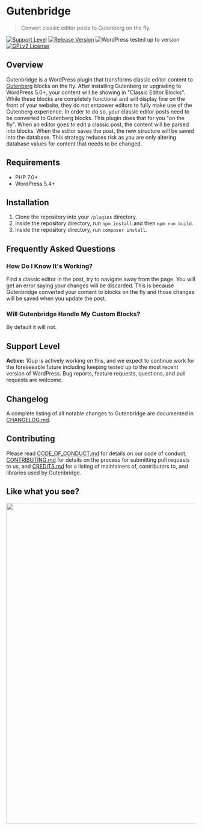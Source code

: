 # Gutenbridge

>  Convert classic editor posts to Gutenberg on the fly.

[![Support Level](https://img.shields.io/badge/support-active-green.svg)](#support-level) [![Release Version](https://img.shields.io/github/release/10up/gutenbridge.svg)](https://github.com/10up/gutenbridge/releases/latest) ![WordPress tested up to version](https://img.shields.io/badge/WordPress-v5.5%20tested-success.svg) [![GPLv2 License](https://img.shields.io/github/license/10up/gutenbridge.svg)](https://github.com/10up/gutenbridge/blob/develop/LICENSE.md)

## Overview

Gutenbridge is a WordPress plugin that transforms classic editor content to [Gutenberg](https://wordpress.org/gutenberg/) blocks on the fly. After installing Gutenberg or upgrading to WordPress 5.0+, your content will be showing in "Classic Editor Blocks". While these blocks are completely functional and will display fine on the front of your website, they do not empower editors to fully make use of the Gutenberg experience.  In order to do so, your classic editor posts need to be converted to Gutenberg blocks. This plugin does that for you "on the fly". When an editor goes to edit a classic post, the content will be parsed into blocks. When the editor saves the post, the new structure will be saved into the database. This strategy reduces risk as you are only altering database values for content that needs to be changed.

## Requirements

* PHP 7.0+
* WordPress 5.4+

## Installation

1. Clone the repository into your `/plugins` directory.
2. Inside the repository directory, run `npm install` and then `npm run build`.
3. Inside the repository directory, run `composer install`.

## Frequently Asked Questions

### How Do I Know It's Working?

Find a classic editor in the post, try to navigate away from the page. You will get an error saying your changes will be discarded. This is because Gutenbridge converted your content to blocks on the fly and those changes will be saved when you update the post.

### Will Gutenbridge Handle My Custom Blocks?

By default it will not.

## Support Level

**Active:** 10up is actively working on this, and we expect to continue work for the foreseeable future including keeping tested up to the most recent version of WordPress.  Bug reports, feature requests, questions, and pull requests are welcome.

## Changelog

A complete listing of all notable changes to Gutenbridge are documented in [CHANGELOG.md](https://github.com/10up/gutenbridge/blob/develop/CHANGELOG.md).

## Contributing

Please read [CODE_OF_CONDUCT.md](https://github.com/10up/gutenbridge/blob/develop/CODE_OF_CONDUCT.md) for details on our code of conduct, [CONTRIBUTING.md](https://github.com/10up/gutenbridge/blob/develop/CONTRIBUTING.md) for details on the process for submitting pull requests to us, and [CREDITS.md](https://github.com/10up/gutenbridge/blob/develop/CREDITS.md) for a listing of maintainers of, contributors to, and libraries used by Gutenbridge.

## Like what you see?

<p align="center">
<a href="http://10up.com/contact/"><img src="https://10up.com/uploads/2016/10/10up-Github-Banner.png" width="850"></a>
</p>
